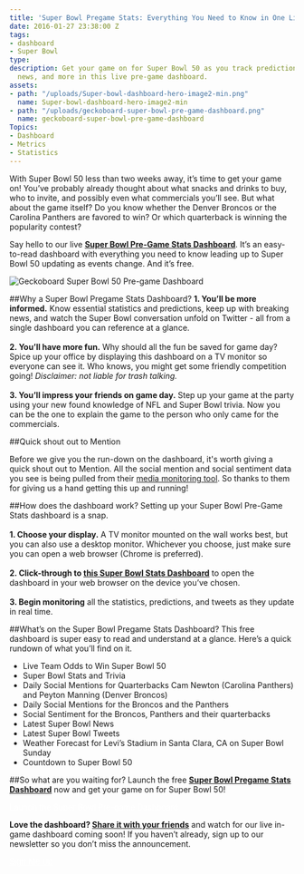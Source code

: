```yaml
---
title: 'Super Bowl Pregame Stats: Everything You Need to Know in One Live Dashboard'
date: 2016-01-27 23:38:00 Z
tags:
- dashboard
- Super Bowl
type: 
description: Get your game on for Super Bowl 50 as you track predictions, breaking
  news, and more in this live pre-game dashboard.
assets:
- path: "/uploads/Super-bowl-dashboard-hero-image2-min.png"
  name: Super-bowl-dashboard-hero-image2-min
- path: "/uploads/geckoboard-super-bowl-pre-game-dashboard.png"
  name: geckoboard-super-bowl-pre-game-dashboard
Topics:
- Dashboard
- Metrics
- Statistics
---
```


With Super Bowl 50 less than two weeks away, it’s time to get your game on! You’ve probably already thought about what snacks and drinks to buy, who to invite, and possibly even what commercials you’ll see. But what about the game itself? Do you know whether the Denver Broncos or the Carolina Panthers are favored to win? Or which quarterback is winning the popularity contest?

Say hello to our live **[Super Bowl Pre-Game Stats Dashboard](https://www.geckoboard.com/super-bowl-50/pre-game-dashboard/)**. It’s an easy-to-read dashboard with everything you need to know leading up to Super Bowl 50 updating as events change. And it’s free. 

![Geckoboard Super Bowl 50 Pre-game Dashboard](/uploads/geckoboard-super-bowl-pre-game-dashboard.png) 

##Why a Super Bowl Pregame Stats Dashboard?
**1. You’ll be more informed.** Know essential statistics and predictions, keep up with breaking news, and watch the Super Bowl conversation unfold on Twitter - all from a single dashboard you can reference at a glance. <br><br>
**2. You’ll have more fun.** Why should all the fun be saved for game day? Spice up your office by displaying this dashboard on a TV monitor so everyone can see it. Who knows, you might get some friendly competition going! *Disclaimer: not liable for trash talking.*<br><br>
**3. You’ll impress your friends on game day.** Step up your game at the party using your new found knowledge of NFL and Super Bowl trivia. Now you can be the one to explain the game to the person who only came for the commercials. 

##Quick shout out to Mention

Before we give you the run-down on the dashboard, it's worth giving a quick shout out to Mention. All the social mention and social sentiment data you see is being pulled from their [media monitoring tool](https://mention.com/en/media-monitoring/). So thanks to them for giving us a hand getting this up and running!

##How does the dashboard work?
Setting up your Super Bowl Pre-Game Stats dashboard is a snap.<br><br>
**1. Choose your display.** A TV monitor mounted on the wall works best, but you can also use a desktop monitor. Whichever you choose, just make sure you can open a web browser (Chrome is preferred).<br><br>
**2. Click-through to [this Super Bowl Stats Dashboard](https://www.geckoboard.com/super-bowl-50/pre-game-dashboard/)** to open the dashboard in your web browser on the device you’ve chosen. <br><br>
**3. Begin monitoring** all the statistics, predictions, and tweets as they update in real time. 

##What’s on the Super Bowl Pregame Stats Dashboard?
This free dashboard is super easy to read and understand at a glance. Here’s a quick rundown of what you’ll find on it. 
* Live Team Odds to Win Super Bowl 50
* Super Bowl Stats and Trivia
* Daily Social Mentions for Quarterbacks Cam Newton (Carolina Panthers) and Peyton Manning (Denver Broncos)
* Daily Social Mentions for the Broncos and the Panthers
* Social Sentiment for the Broncos, Panthers and their quarterbacks
* Latest Super Bowl News
* Latest Super Bowl Tweets
* Weather Forecast for Levi’s Stadium in Santa Clara, CA on Super Bowl Sunday
* Countdown to Super Bowl 50

##So what are you waiting for? 
Launch the free **[Super Bowl Pregame Stats Dashboard](https://www.geckoboard.com/super-bowl-50/)** now and get your game on for Super Bowl 50!  

<a href="https://www.geckoboard.com/super-bowl-50/" class="blog__btn" style="color:#fff;">Launch the Super Bowl Pre-game Dashboard</a>

**Love the dashboard? [Share it with your friends](https://twitter.com/intent/tweet?text=Who%27s+winning+the+%23SuperBowl+social+media+battle%3F+Monitor+the+build+up+with+%40geckoboard+%23SB50stats&url=http://bit.ly/1nOV7dm&@via=geckoboard)** and watch for our live in-game dashboard coming soon! If you haven’t already, sign up to our newsletter so you don’t miss the announcement. 

<a href="http://geckoboard.us1.list-manage.com/subscribe?u=f8c11c17753d5c653c8d22b3d&id=1d9b0f4b86" class="blog__btn" style="color:#fff;">Sign Me Up</a>
